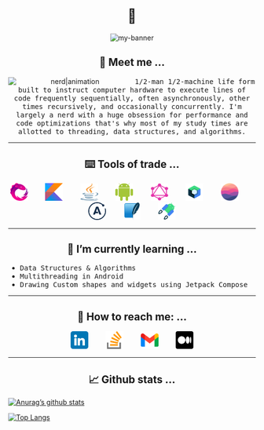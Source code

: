 <h1 align="center">👋</h2>

<!--
**Pshypher/Pshypher** is a ✨ _special_ ✨ repository because its `README.md` (this file) appears on your GitHub profile.

Here are some ideas to get you started:

- 🔭 I’m currently working on ...

- 👯 I’m looking to collaborate on ...
- 🤔 I’m looking for help with ...
- 💬 Ask me about ...
- 📫 How to reach me: ...
- 😄 Pronouns: ...
- ⚡ Fun fact: ...
-->

<p align="center">
    <img src="https://user-images.githubusercontent.com/7406285/233926519-69845257-4f57-4921-88f6-74c289216b97.gif" alt="my-banner">
</p>

<h2 align="center">👣 Meet me ...</h2>
<div align="middle">
<img alt="nerd|animation" src="https://user-images.githubusercontent.com/7406285/234105632-9ab5e3b4-c38d-4faf-8d52-ea40dc8cb738.gif" align="left" width="256px" />
<p align="center"><samp>1/2-man 1/2-machine life form built to instruct computer hardware to execute lines of code frequently sequentially, often asynchronously, other times recursively, and occasionally concurrently. I'm largely a nerd with a huge obsession for performance and code optimizations that's why most of my study times are allotted to threading, data structures, and algorithms.</samp> </p>
</div>

- - - -

<h2 align="center">⌨️ Tools of trade ...</h2>
<p align="middle">
<img alt="reactivex" width="36px" height="36px" src="https://raw.githubusercontent.com/Pshypher/Pshypher/main/images/tools/reactivex.svg"> &nbsp; &nbsp; &nbsp; &nbsp; <img alt="kotlinx" width="36px" height="36px" src="https://raw.githubusercontent.com/Pshypher/Pshypher/main/images/tools/kotlin.svg"> &nbsp; &nbsp; &nbsp; &nbsp; <img alt="java" width="36px" height="36px" src="https://raw.githubusercontent.com/Pshypher/Pshypher/main/images/tools/java.svg"> &nbsp; &nbsp; &nbsp; &nbsp; <img alt="android-sdk" width="36px" height="36px" src="https://raw.githubusercontent.com/Pshypher/Pshypher/main/images/tools/android.svg"> &nbsp; &nbsp; &nbsp; &nbsp; <img alt="graph-ql" width="36px" height="36px" src="https://raw.githubusercontent.com/Pshypher/Pshypher/main/images/tools/graphql.svg"> &nbsp; &nbsp; &nbsp; &nbsp; <img alt="jetpack-compose" width="36px" height="36px" src="https://raw.githubusercontent.com/Pshypher/Pshypher/main/images/tools/jetpack-compose.png"> &nbsp; &nbsp; &nbsp; &nbsp; <img alt="realm-io" width="36px" height="36px" src="https://raw.githubusercontent.com/Pshypher/Pshypher/main/images/tools/mongodb-realm.svg"> &nbsp; &nbsp; &nbsp; &nbsp; <img alt="apollo-graphql" width="36px" height="36px" src="https://raw.githubusercontent.com/Pshypher/Pshypher/main/images/tools/apollo.svg"> &nbsp; &nbsp; &nbsp; &nbsp; <img alt="sqlite" width="36px" height="36px" src="https://raw.githubusercontent.com/Pshypher/Pshypher/main/images/tools/sqlite.png"> &nbsp; &nbsp; &nbsp; &nbsp; <img alt="android-jetpack" width="36px" height="36px" src="https://raw.githubusercontent.com/Pshypher/Pshypher/main/images/tools/android-jetpack.png">
</p>

- - - -

<h2 align="center">📑 I’m currently learning ...</h2>
<ul>
<li><tt>Data Structures & Algorithms</tt></li>
<li><tt>Multithreading in Android</tt></li>
<li><tt>Drawing Custom shapes and widgets using Jetpack Compose</tt></li>
</ul>

- - - -

<h2 align="center">📧 How to reach me: ...</h2>
<p align="middle">
<a href="https://www.linkedin.com/in/jimi-shote-1aa14b7a"><img  src="https://raw.githubusercontent.com/Pshypher/Pshypher/main/images/socials/linkedin.png" alt="icon|LinkedIn" width="36px"/></a> &nbsp; &nbsp; &nbsp; &nbsp; <a href="https://stackoverflow.com/users/12557187/pshypher"><img src="https://raw.githubusercontent.com/Pshypher/Pshypher/main/images/socials/stack-overflow.png" alt="icon|StackOverflow" width="36px"/></a> &nbsp; &nbsp; &nbsp; &nbsp; <a href="mailto://jimishote@gmail.com"><img src="https://raw.githubusercontent.com/Pshypher/Pshypher/main/images/socials/gmail.png" alt="icon|Gmail" width="36px"/></a> &nbsp; &nbsp; &nbsp; &nbsp; <a href="https://medium.com/@Pshypher"><img src="https://raw.githubusercontent.com/Pshypher/Pshypher/main/images/socials/medium.png" alt="icon|Medium" width="36px"/></a>
</p>

- - - -

<h2 align="center">📈 Github stats ...</h2>

[![Anurag’s github stats](https://github-readme-stats.vercel.app/api?username=Pshypher&show_icons=true&theme=transparent)](https://github.com/Pshypher)


[![Top Langs](https://github-readme-stats.vercel.app/api/top-langs/?username=Pshypher&layout=compact&theme=transparent)](https://github.com/Pshypher)